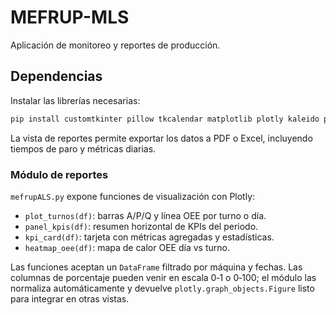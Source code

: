 # MEFRUP-MLS

Aplicación de monitoreo y reportes de producción.

## Dependencias

Instalar las librerías necesarias:

```bash
pip install customtkinter pillow tkcalendar matplotlib plotly kaleido pandas fpdf openpyxl
```

La vista de reportes permite exportar los datos a PDF o Excel, incluyendo tiempos de paro y métricas diarias.

### Módulo de reportes

`mefrupALS.py` expone funciones de visualización con Plotly:

- `plot_turnos(df)`: barras A/P/Q y línea OEE por turno o día.
- `panel_kpis(df)`: resumen horizontal de KPIs del periodo.
- `kpi_card(df)`: tarjeta con métricas agregadas y estadísticas.
- `heatmap_oee(df)`: mapa de calor OEE día vs turno.

Las funciones aceptan un `DataFrame` filtrado por máquina y fechas. Las
columnas de porcentaje pueden venir en escala 0‑1 o 0‑100; el módulo las
normaliza automáticamente y devuelve `plotly.graph_objects.Figure` listo para
integrar en otras vistas.
